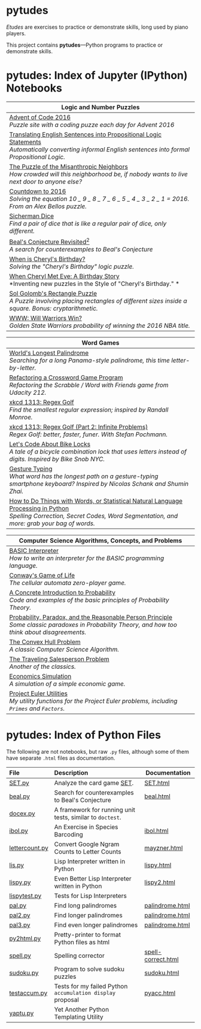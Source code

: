 # pytudes

*Etudes* are exercises to practice or demonstrate skills, long used by piano players. 

This project contains **pytudes**&mdash;Python programs to practice or demonstrate skills.
 
# pytudes: Index of Jupyter (IPython) Notebooks

|Logic and Number Puzzles|
|---|
|[Advent of Code 2016](https://github.com/norvig/pytudes/blob/master/Advent%20of%20Code.ipynb)<br>*Puzzle site with a coding puzze each day for Advent 2016*|
|[Translating English Sentences into Propositional Logic Statements](https://github.com/norvig/pytudes/blob/master/PropositionalLogic.ipynb)<br>*Automatically converting informal English sentences into formal Propositional Logic.*|
|[The Puzzle of the Misanthropic Neighbors](https://github.com/norvig/pytudes/blob/master/Mean%20Misanthrope%20Density.ipynb)<br>*How crowded will this neighborhood be, if nobody wants to live next door to anyone else?*|
|[Countdown to 2016](https://github.com/norvig/pytudes/blob/master/Countdown.ipynb)<br>*Solving the equation 10 _ 9 _ 8 _ 7 _ 6 _ 5 _ 4 _ 3 _ 2 _ 1 = 2016. From an Alex Bellos puzzle.*|
|[Sicherman Dice](https://github.com/norvig/pytudes/blob/master/Sicherman%20Dice.ipynb)<br>*Find a pair of dice that is like a regular pair of dice, only different.*|
|[Beal's Conjecture Revisited<sup>2</sup>](https://github.com/norvig/pytudes/blob/master/Beal.ipynb)<br>*A search for counterexamples to Beal's Conjecture*|
|[When is Cheryl's Birthday?](https://github.com/norvig/pytudes/blob/master/Cheryl.ipynb)<br>*Solving the "Cheryl's Birthday" logic puzzle.*|
|[When Cheryl Met Eve: A Birthday Story](https://github.com/norvig/pytudes/blob/master/Cheryl-and-Eve.ipynb)<br>*Inventing new puzzles in the Style of "Cheryl's Birthday." *|
|[Sol Golomb's Rectangle Puzzle](https://github.com/norvig/pytudes/blob/master/Golomb-Puzzle.ipynb)<br>*A Puzzle involving placing rectangles of different sizes inside a square. Bonus: cryptarithmetic.*|
|[WWW: Will Warriors Win?](https://github.com/norvig/pytudes/blob/master/WWW.ipynb)<br>*Golden State Warriors probability of winning the 2016 NBA title.*|

|Word Games|
|---|
|[World's Longest Palindrome](https://github.com/norvig/pytudes/blob/master/pal3.ipynb)<br>*Searching for a long Panama-style palindrome, this time letter-by-letter.*|
|[Refactoring a Crossword Game Program](https://github.com/norvig/pytudes/blob/master/Scrabble.ipynb)<br>*Refactoring the Scrabble / Word with Friends game from Udacity 212.*|
|[xkcd 1313: Regex Golf](https://github.com/norvig/pytudes/blob/master/xkcd1313.ipynb)<br>*Find the smallest regular expression; inspired by Randall Monroe.*|
|[xkcd 1313: Regex Golf (Part 2: Infinite Problems)](https://github.com/norvig/pytudes/blob/master/xkcd1313-part2.ipynb)<br>*Regex Golf: better, faster, funer. With Stefan Pochmann.*|
|[Let's Code About Bike Locks](https://github.com/norvig/pytudes/blob/master/Fred%20Buns.ipynb)<br>*A tale of a bicycle combination lock that uses letters instead of digits. Inspired by Bike Snob NYC.*|
|[Gesture Typing](https://github.com/norvig/pytudes/blob/master/Gesture%20Typing.ipynb)<br>*What word has the longest path on a gesture-typing smartphone keyboard? Inspired by Nicolas Schank and Shumin Zhai.*|
|[How to Do Things with Words, or Statistical Natural Language Processing in Python](https://github.com/norvig/pytudes/blob/master/How%20to%20Do%20Things%20with%20Words.ipynb)<br>*Spelling Correction, Secret Codes, Word Segmentation, and more: grab your bag of words.*|

|Computer Science Algorithms, Concepts, and Problems|
|---|
|[BASIC Interpreter](https://github.com/norvig/pytudes/blob/master/BASIC.ipynb)<br>*How to write an interpreter for the BASIC programming language.*|
|[Conway's Game of Life](https://github.com/norvig/pytudes/blob/master/Life.ipynb)<br>*The cellular automata zero-player game.*|
|[A Concrete Introduction to Probability](https://github.com/norvig/pytudes/blob/master/Probability.ipynb)<br>*Code and examples of the basic principles of Probability Theory.*|
|[Probability, Paradox, and the Reasonable Person Principle](https://github.com/norvig/pytudes/blob/master/ProbabilityParadox.ipynb)<br>*Some classic paradoxes in Probability Theory, and how too think about disagreements.*|
|[The Convex Hull Problem](https://github.com/norvig/pytudes/blob/master/Convex%20Hull.ipynb)<br>*A classic Computer Science Algorithm.*|
|[The Traveling Salesperson Problem](https://github.com/norvig/pytudes/blob/master/TSP.ipynb)<br>*Another of the classics.*|
|[Economics Simulation](https://github.com/norvig/pytudes/blob/master/Economics.ipynb)<br>*A simulation of a simple economic game.*|
|[Project Euler Utilities](https://github.com/norvig/pytudes/blob/master/Project%20Euler%20Utils.ipynb)<br>*My utility functions for the Project Euler problems, including `Primes` and `Factors`.*|

# pytudes: Index of Python Files

The following are not notebooks, but raw `.py` files, although some of them have separate `.html` files as documentation.


| **File** | **Description** | **Documentation**|
|:--------|:-------------------|----|
|[SET.py](https://github.com/norvig/pytudes/blob/master/SET.py)|Analyze the card game [SET](http://www.setgame.com/set).|[SET.html](http://norvig.com/SET.html)|
|[beal.py](https://github.com/norvig/pytudes/blob/master/beal.py)|Search for counterexamples to Beal's Conjecture|[beal.html](http://norvig.com/beal.html)
|[docex.py](https://github.com/norvig/pytudes/blob/master/docex.py)|A framework for running unit tests, similar to `doctest`.|
|[ibol.py](https://github.com/norvig/pytudes/blob/master/ibol.py)|An Exercise in Species Barcoding|[ibol.html](http://norvig.com/ibol.html)
|[lettercount.py](https://github.com/norvig/pytudes/blob/master/lettercount.py)|Convert Google Ngram Counts to Letter Counts|[mayzner.html](http://norvig.com/mayzner.html)
|[lis.py](https://github.com/norvig/pytudes/blob/master/lis.py)|Lisp Interpreter written in Python|[lispy.html](http://norvig.com/lispy.html)
|[lispy.py](https://github.com/norvig/pytudes/blob/master/lispy.py)|Even Better Lisp Interpreter written in Python|[lispy2.html](http://norvig.com/lispy2.html)
|[lispytest.py](https://github.com/norvig/pytudes/blob/master/lispytest.py)|Tests for Lisp Interpreters|
|[pal.py](https://github.com/norvig/pytudes/blob/master/pal.py)|Find long palindromes|[palindrome.html](http://norvig.com/palindrome.html)
|[pal2.py](https://github.com/norvig/pytudes/blob/master/pal2.py)|Find longer palindromes|[palindrome.html](http://norvig.com/palindrome.html)
|[pal3.py](https://github.com/norvig/pytudes/blob/master/pal3.py)|Find even longer palindromes|[palindrome.html](http://norvig.com/palindrome.html)
|[py2html.py](https://github.com/norvig/pytudes/blob/master/py2html.py)|Pretty-printer to format Python files as html|
|[spell.py](https://github.com/norvig/pytudes/blob/master/spell.py)|Spelling corrector|[spell-correct.html](http://norvig.com/spell-correct.html)
|[sudoku.py](https://github.com/norvig/pytudes/blob/master/sudoku.py)|Program to solve sudoku puzzles|[sudoku.html](http://norvig.com/sudoku.html)
|[testaccum.py](https://github.com/norvig/pytudes/blob/master/testaccum.py)|Tests for my failed Python `accumulation display` proposal|[pyacc.html](http://norvig.com/pyacc.html)
|[yaptu.py](https://github.com/norvig/pytudes/blob/master/yaptu.py)|Yet Another Python Templating Utility|
